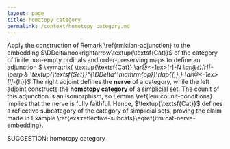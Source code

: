 ```yaml
---
layout: page
title: homotopy category
permalink: /context/homotopy_category.md
---
```

 Apply the construction of Remark \ref{rmk:lan-adjunction} to the embedding $\DDelta\hookrightarrow\textup{\textsf{Cat}}$ of the category of finite non-empty ordinals and order-preserving maps to define an adjunction
$ \xymatrix{ \textup{\textsf{Cat}} \ar@<-1ex>[r]_-N \ar@{}[r]|-\perp & \textup{\textsf{Set}}^{\DDelta^\mathrm{op}}\rlap{{,}.} \ar@<-1ex>[l]_-{h}}$
The right adjoint defines the **nerve** of a category, while the left adjoint constructs the **homotopy category** of a simplicial set. The counit of this adjunction is an isomorphism, so Lemma \ref{lem:counit-conditions} implies that the nerve is fully faithful. Hence, $\textup{\textsf{Cat}}$ defines a reflective subcategory of the category of simplicial sets, proving the claim made in Example \ref{exs:reflective-subcats}\eqref{itm:cat-nerve-embedding}.


SUGGESTION: homotopy category